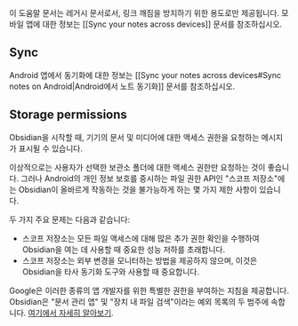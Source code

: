 이 도움말 문서는 레거시 문서로서, 링크 깨짐을 방지하기 위한 용도로만 제공됩니다. 모바일 앱에 대한 정보는 [[Sync your notes across devices]] 문서를 참조하십시오.

## Sync

Android 앱에서 동기화에 대한 정보는 [[Sync your notes across devices#Sync notes on Android|Android에서 노트 동기화]] 문서를 참조하십시오.

## Storage permissions

Obsidian을 시작할 때, 기기의 문서 및 미디어에 대한 액세스 권한을 요청하는 메시지가 표시될 수 있습니다.

이상적으로는 사용자가 선택한 보관소 폴더에 대한 액세스 권한만 요청하는 것이 좋습니다. 그러나 Android의 개인 정보 보호를 중시하는 파일 권한 API인 "스코프 저장소"에는 Obsidian이 올바르게 작동하는 것을 불가능하게 하는 몇 가지 제한 사항이 있습니다.

두 가지 주요 문제는 다음과 같습니다:

- 스코프 저장소는 모든 파일 액세스에 대해 많은 추가 권한 확인을 수행하여 Obsidian을 여는 데 사용할 때 중요한 성능 저하를 초래합니다.
- 스코프 저장소는 외부 변경을 모니터하는 방법을 제공하지 않으며, 이것은 Obsidian을 타사 동기화 도구와 사용할 때 중요합니다.

Google은 이러한 종류의 앱 개발자를 위한 특별한 권한을 부여하는 지침을 제공합니다. Obsidian은 "문서 관리 앱" 및 "장치 내 파일 검색"이라는 예외 목록의 두 범주에 속합니다. [여기에서 자세히 알아보기](https://developer.android.com/training/data-storage/manage-all-files).
